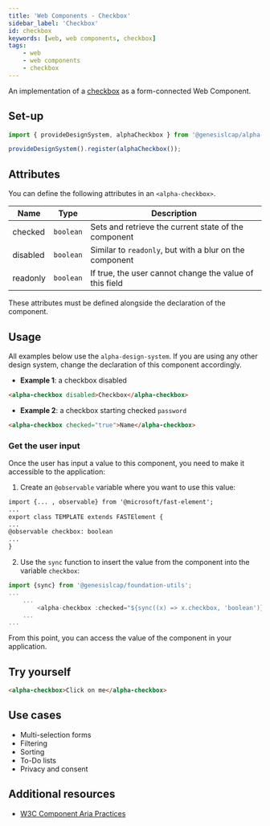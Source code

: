 ```yaml
---
title: 'Web Components - Checkbox'
sidebar_label: 'Checkbox'
id: checkbox
keywords: [web, web components, checkbox]
tags:
    - web
    - web components
    - checkbox
---
```


An implementation of a [checkbox](https://developer.mozilla.org/en-US/docs/Web/HTML/Element/Input/checkbox) as a form-connected Web Component.

## Set-up

```ts
import { provideDesignSystem, alphaCheckbox } from '@genesislcap/alpha-design-system';

provideDesignSystem().register(alphaCheckbox());
```

## Attributes

You can define the following attributes in an `<alpha-checkbox>`.

| Name        | Type      | Description                                                                          |
|-------------|-----------|--------------------------------------------------------------------------------------|
| checked     | `boolean` | Sets and retrieve the current state of the component                                 |
| disabled    | `boolean` | Similar to `readonly`, but with a blur on the component                              |
| readonly    | `boolean` | If true, the user cannot change the value of this field                              |

These attributes must be defined alongside the declaration of the component.

## Usage
All examples below use the `alpha-design-system`. If you are using any other design system, change the declaration
of this component accordingly.

- **Example 1**: a checkbox disabled
```html title="Example 1"
<alpha-checkbox disabled>Checkbox</alpha-checkbox>
```
- **Example 2**: a checkbox starting checked `password`
```html title="Example 2"
<alpha-checkbox checked="true">Name</alpha-checkbox>
```

### Get the user input
Once the user has input a value to this component, you need to make it accessible to the application:

1. Create an `@observable` variable where you want to use this value:

```html {1,5}
import {... , observable} from '@microsoft/fast-element';
...
export class TEMPLATE extends FASTElement {
...
@observable checkbox: boolean
...
}
```

2. Use the `sync` function to insert the value from the component into the variable `checkbox`:

```typescript tile="Example 4" {1,4}
import {sync} from '@genesislcap/foundation-utils';
...
    ...
        <alpha-checkbox :checked="${sync((x) => x.checkbox, 'boolean')}">checkbox number 1</alpha-checkbox>
    ...
...    
```

From this point, you can access the value of the component in your application.

## Try yourself

```html title="try yourself" live
<alpha-checkbox>Click on me</alpha-checkbox>
```


## Use cases

- Multi-selection forms
- Filtering
- Sorting
- To-Do lists
- Privacy and consent

## Additional resources

- [W3C Component Aria Practices](https://w3c.github.io/aria-practices/#checkbox)